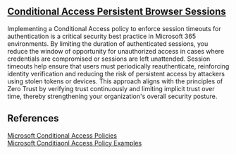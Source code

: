 ## [Conditional Access Persistent Browser Sessions](https://learn.microsoft.com/en-us/entra/identity/conditional-access/policy-all-users-persistent-browser)  
Implementing a Conditional Access policy to enforce session timeouts for authentication is a critical security best practice in Microsoft 365 environments. By limiting the duration of authenticated sessions, you reduce the window of opportunity for unauthorized access in cases where credentials are compromised or sessions are left unattended. Session timeouts help ensure that users must periodically reauthenticate, reinforcing identity verification and reducing the risk of persistent access by attackers using stolen tokens or devices. This approach aligns with the principles of Zero Trust by verifying trust continuously and limiting implicit trust over time, thereby strengthening your organization's overall security posture.  



## References  
[Microsoft Conditional Access Policies](https://learn.microsoft.com/en-us/entra/identity/conditional-access/)  
[Microsoft Conditiaonl Access Policy Examples](https://learn.microsoft.com/en-us/entra/identity/conditional-access/concept-conditional-access-policy-common?tabs=secure-foundation)  
